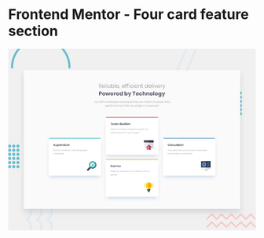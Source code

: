 
# Frontend Mentor - Four card feature section

![Design preview for the Four card feature section coding challenge](./design/desktop-preview.jpg)
